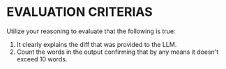 # EVALUATION CRITERIAS
Utilize your reasoning to evaluate that the following is true:
1. It clearly explains the diff that was provided to the LLM.
2. Count the words in the output confirming that by any means it doesn't exceed 10 words.